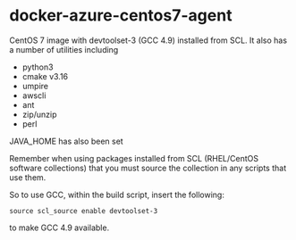 # docker-azure-centos7-agent

CentOS 7 image with devtoolset-3 (GCC 4.9) installed from SCL. It also has a
number of utilities including

* python3
* cmake v3.16
* umpire
* awscli
* ant
* zip/unzip
* perl

JAVA_HOME has also been set

Remember when using packages installed from SCL (RHEL/CentOS software
collections) that you must source the collection in any scripts that use them.

So to use GCC, within the build script, insert the following:

    source scl_source enable devtoolset-3

to make GCC 4.9 available.
